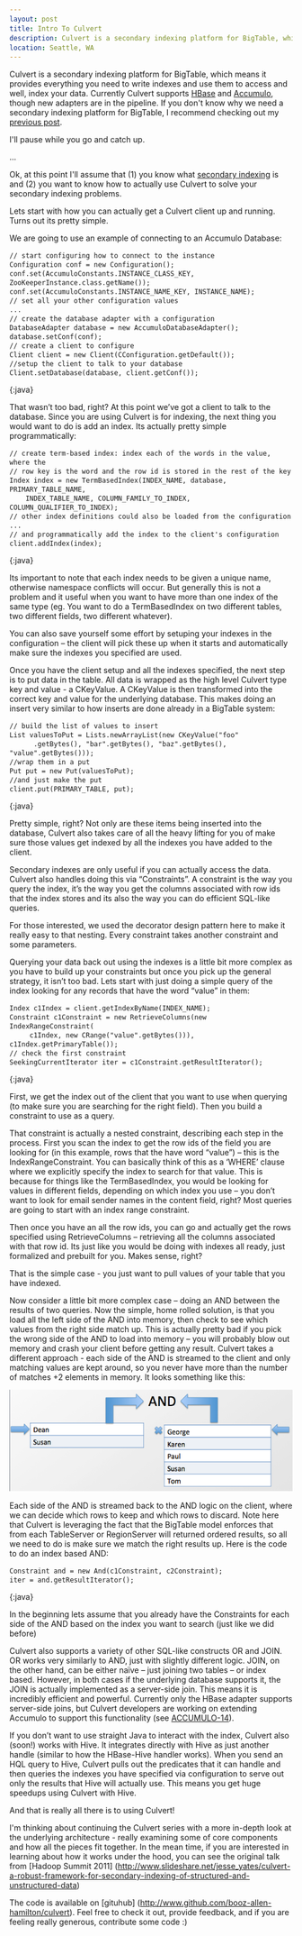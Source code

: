 ```yaml
---
layout: post
title: Intro To Culvert
description: Culvert is a secondary indexing platform for BigTable, which means it provides everything you need to write indexes
location: Seattle, WA
---
```

Culvert is a secondary indexing platform for BigTable, which means it provides everything you need to write indexes and use them to access and well, index your data. Currently Culvert supports [HBase](http://org.apache.hase) and [Accumulo](http://incubator.apache.org/accumulo/), though new adapters are in the pipeline. If you don't know why we need a secondary indexing platform for BigTable, I recommend checking out my [previous post]. 

I'll pause while you go and catch up.

...

Ok, at this point I'll assume that (1) you know what [secondary indexing] is and (2) you want to know how to actually use Culvert to solve your secondary indexing problems.

Lets start with how you can actually get a Culvert client up and running. Turns out its pretty simple. 

We are going to use an example of connecting to an Accumulo Database:


	// start configuring how to connect to the instance
	Configuration conf = new Configuration();
	conf.set(AccumuloConstants.INSTANCE_CLASS_KEY, ZooKeeperInstance.class.getName());
	conf.set(AccumuloConstants.INSTANCE_NAME_KEY, INSTANCE_NAME);
	// set all your other configuration values
	...
	// create the database adapter with a configuration
	DatabaseAdapter database = new AccumuloDatabaseAdapter();
	database.setConf(conf);
	// create a client to configure
	Client client = new Client(CConfiguration.getDefault());
	//setup the client to talk to your database
	Client.setDatabase(database, client.getConf());
{:java}

That wasn’t too bad, right? At this point we’ve got a client to talk to the database. Since you are using Culvert is for indexing, the next thing you would want to do is add an index. Its actually pretty simple programmatically:

	// create term-based index: index each of the words in the value, where the
	// row key is the word and the row id is stored in the rest of the key
	Index index = new TermBasedIndex(INDEX_NAME, database, PRIMARY_TABLE_NAME,
		INDEX_TABLE_NAME, COLUMN_FAMILY_TO_INDEX, COLUMN_QUALIFIER_TO_INDEX);
	// other index definitions could also be loaded from the configuration
	...
	// and programmatically add the index to the client's configuration
	client.addIndex(index);
{:java}

Its important to note that each index needs to be given a unique name, otherwise namespace conflicts will occur. But generally this is not a problem and it useful when you want to have more than one index of the same type (eg. You want to do a TermBasedIndex on two different tables, two different fields, two different whatever).

You can also save yourself some effort by setuping your indexes in the configuration – the client will pick these up when it starts and automatically make sure the indexes you specified are used.
 
Once you have the client setup and all the indexes specified, the next step is to put data in the table. All data is wrapped as the high level Culvert type key and value - a CKeyValue. A CKeyValue is then transformed into the correct key and value for the underlying database.  This makes doing an insert very similar to how inserts are done already in a BigTable system:

	// build the list of values to insert
	List valuesToPut = Lists.newArrayList(new CKeyValue("foo"
	      .getBytes(), "bar".getBytes(), "baz".getBytes(), "value".getBytes()));
	//wrap them in a put
	Put put = new Put(valuesToPut);
	//and just make the put
	client.put(PRIMARY_TABLE, put);
{:java}

Pretty simple, right? Not only are these items being inserted into the database, Culvert also takes care of all the heavy lifting for you of make sure those values get indexed by all the indexes you have added to the client.

Secondary indexes are only useful if you can actually access the data. Culvert also handles doing this via “Constraints”.  A constraint is the way you query the index, it’s the way you get the columns associated with row ids that the index stores and its also the way you can do efficient SQL-like queries.

For those interested, we used the decorator design pattern here to make it really easy to that nesting. Every constraint takes another constraint and some parameters.

Querying your data back out using the indexes is a little bit more complex as you have to build up your constraints but once you pick up the general strategy, it isn’t too bad. Lets start with just doing a simple query of the index looking for any records that have the word “value” in them:

	Index c1Index = client.getIndexByName(INDEX_NAME);
	Constraint c1Constraint = new RetrieveColumns(new IndexRangeConstraint(
	     c1Index, new CRange("value".getBytes())), c1Index.getPrimaryTable());
	// check the first constraint
	SeekingCurrentIterator iter = c1Constraint.getResultIterator();
{:java}

First, we get the index out of the client that you want to use when querying (to make sure you are searching for the right field). Then you build a constraint to use as a query. 

That constraint is actually a nested constraint, describing each step in the process. First you scan the index to get the row ids of the field you are looking for (in this example, rows that the have word “value”) – this is the IndexRangeConstraint. You can basically think of this as a ‘WHERE’ clause where we explicitly specify the index to search for that value. This is because for things like the TermBasedIndex, you would be looking for values in different fields, depending on which index you use – you don’t want to look for email sender names in the content field, right? Most queries are going to start with an index range constraint. 

Then once you have an all the row ids, you can go and actually get the rows specified  using RetrieveColumns – retrieving all the columns associated with that row id. Its just like you would be doing with indexes all ready, just formalized and prebuilt for you. Makes sense, right?

That is the simple case  - you just want to pull values of your table that you have indexed.

Now consider a little bit more complex case – doing an AND between the results of two queries. Now the simple, home rolled solution, is that you load all the left side of the AND into memory, then check to see which values from the right side match up.  This is actually pretty bad if you pick the wrong side of the AND to load into memory – you will probably blow out memory and crash your client before getting any result. Culvert takes a different approach  - each side of the AND is streamed to the client and only matching values are kept around, so you never have more than the number of matches +2 elements in memory.  It looks something like this:

<img src="/images/posts/intro-culvert/and.png">

Each side of the AND is streamed back to the AND logic on the client, where we can decide which rows to keep and which rows to discard. Note here that Culvert is leveraging the fact that the BigTable model enforces that from each TableServer or RegionServer will returned ordered results, so all we need to do is make sure we match the right results up. Here is the code to do an index based AND:

	Constraint and = new And(c1Constraint, c2Constraint);
	iter = and.getResultIterator();
{:java}

In the beginning lets assume that you already have the Constraints for each side of the AND based on the index you want to search (just like we did before)

Culvert also supports a variety of other SQL-like constructs OR and JOIN. OR works very similarly to AND, just with slightly different logic. JOIN, on the other hand, can be either naïve – just joining two tables – or index based. However, in both cases if the underlying database supports it, the JOIN is actually implemented as a server-side join. This means it is incredibly efficient and powerful. Currently only the HBase adapter supports server-side joins, but Culvert developers are working on extending Accumulo to support this functionality (see [ACCUMULO-14](https://issues.apache.org/jira/browse/ACCUMULO-80)).

If you don’t want to use straight Java to interact with the index, Culvert also (soon!) works with Hive. It integrates directly with Hive as just another handle (similar to how the HBase-Hive handler works). When you send an HQL query to Hive, Culvert pulls out the predicates that it can handle and then queries the indexes you have specified via configuration to serve out only the results that Hive will actually use. This means you get huge speedups using Culvert with Hive.

And that is really all there is to using Culvert! 

I'm thinking about continuing the Culvert series with a more in-depth look at the underlying architecture - really examining some of core components and how all the pieces fit together. In the mean time, if you are interested in learning about how it works under the hood, you can see the original talk from [Hadoop Summit 2011] (http://www.slideshare.net/jesse_yates/culvert-a-robust-framework-for-secondary-indexing-of-structured-and-unstructured-data)

The code is available on [gituhub] (http://www.github.com/booz-allen-hamilton/culvert). Feel free to check it out, provide feedback, and if you are feeling really generous, contribute some code :)

[previous post]: /2011/11/16/filling-in-the-gaps.html
[secondary indexing]: http://en.wikipedia.org/wiki/Ingres_%28database%29#Indexes

